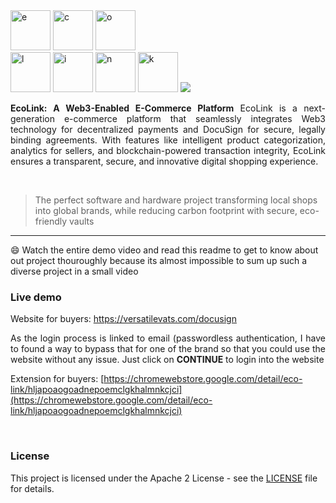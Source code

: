 <div>
  <img width="64" height="64" src="https://img.icons8.com/laces/64/40C057/e.png" alt="e"/>
  <img width="64" height="64" src="https://img.icons8.com/laces/64/40C057/c.png" alt="c"/>
  <img width="64" height="64" src="https://img.icons8.com/wired/64/40C057/circled.png" alt="o"/>
  <br>
  <img width="64" height="64" src="https://img.icons8.com/laces/64/40C057/l.png" alt="l"/>
  <img width="64" height="64" src="https://img.icons8.com/laces/64/40C057/i.png" alt="i"/>
  <img width="64" height="64" src="https://img.icons8.com/laces/64/40C057/n.png" alt="n"/>
  <img width="64" height="64" src="https://img.icons8.com/laces/64/40C057/k.png" alt="k"/>
  <img src="https://versatilevats.com/docusign/assets/logo-64.png">
</div>
<p align="justify"><b>EcoLink: A Web3-Enabled E-Commerce Platform</b>  
EcoLink is a next-generation e-commerce platform that seamlessly integrates Web3 technology for decentralized payments and DocuSign for secure, 
  legally binding agreements. With features like intelligent product categorization, analytics for sellers, and blockchain-powered transaction integrity, 
  EcoLink ensures a transparent, secure, and innovative digital shopping experience.</p>

<br>

> The perfect software and hardware project transforming local shops into global brands, while reducing carbon footprint with secure, eco-friendly vaults

<hr>

😄 Watch the entire demo video and read this readme to get to know about out project thouroughly because its almost impossible to sum up such a diverse project in a small video

### Live demo <a name="live-demo"></a>
Website for buyers: https://versatilevats.com/docusign
<p align="justify">As the login process is linked to email (passwordless authentication, I have to found a way to bypass that for one of the brand so that you could use the website without any issue. Just click on <b>CONTINUE</b> to login into the website</p>

Extension for buyers: [https://chromewebstore.google.com/detail/eco-link/hljapoaogoadnepoemclgkhalmnkcjci](https://chromewebstore.google.com/detail/eco-link/hljapoaogoadnepoemclgkhalmnkcjci)
<p align="justify"></p>

<br>

### License <a name="license"></a>
This project is licensed under the Apache 2 License - see the [LICENSE](./License) file for details.

